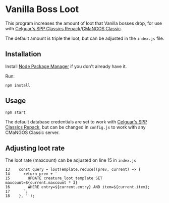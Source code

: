 # Vanilla Boss Loot
This program increases the amount of loot that Vanilla bosses drop, for use with [Celguar's SPP Classics Repack](https://github.com/celguar/spp-classics-cmangos)/[CMaNGOS Classic](https://github.com/cmangos/mangos-classic).

The default amount is triple the loot, but can be adjusted in the ``index.js`` file.

## Installation
Install [Node Package Manager](https://docs.npmjs.com/downloading-and-installing-node-js-and-npm) if you don't already have it.

Run:
```
npm install
```

## Usage
```
npm start
```
The default database credentials are set to work with [Celguar's SPP Classics Repack](https://github.com/celguar/spp-classics-cmangos), but can be changed in ``config.js`` to work with any CMaNGOS Classic server.

## Adjusting loot rate
The loot rate (maxcount) can be adjusted on line 15 in ``index.js``
```
13    const query = lootTemplate.reduce((prev, current) => {
14      return prev + `
15        UPDATE creature_loot_template SET maxcount=${current.maxcount * 3} 
16        WHERE entry=${current.entry} AND item=${current.item};
17      `;
18    }, '');
```
